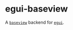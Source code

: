 # egui-baseview

A [`baseview`] backend for [`egui`].

[`baseview`]: https://github.com/RustAudio/baseview
[`egui`]: https://github.com/emilk/egui
